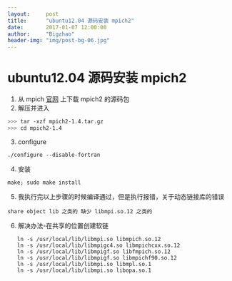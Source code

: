 ```yaml
---
layout:     post
title:      "ubuntu12.04 源码安装 mpich2"
date:       2017-01-07 12:00:00
author:     "Bigzhao"
header-img: "img/post-bg-06.jpg"
---
```


# ubuntu12.04 源码安装 mpich2
1. 从 mpich [官网](http://www.mpich.org/) 上下载 mpich2 的源码包
2. 解压并进入
```bash
>>> tar -xzf mpich2-1.4.tar.gz
>>> cd mpich2-1.4
```
3. configure
```
./configure --disable-fortran
```
4. 安装
```
make; sudo make install
```
5. 我执行完以上步骤的时候编译通过，但是执行报错，关于动态链接库的错误
```
share object lib 之类的 缺少 libmpi.so.12 之类的
```
6. 解决办法-在共享的位置创建软链
```
   ln -s /usr/local/lib/libmpi.so libmpich.so.12
   ln -s /usr/local/lib/libmpigc4.so libmpichcxx.so.12
   ln -s /usr/local/lib/libmpigf.so libfmpich.so.12
   ln -s /usr/local/lib/libmpigf.so libmpichf90.so.12
   ln -s /usr/local/lib/libmpi.so libmpl.so.1
   ln -s /usr/local/lib/libmpi.so libopa.so.1
```
